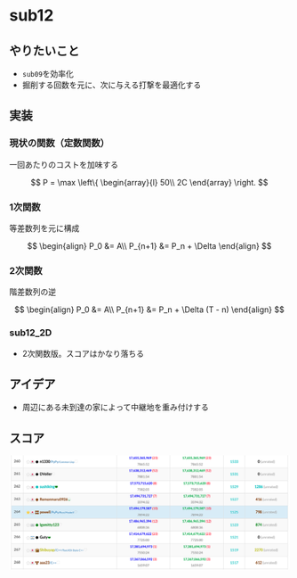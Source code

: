 # sub12

## やりたいこと
- `sub09`を効率化
- 掘削する回数を元に、次に与える打撃を最適化する

## 実装
### 現状の関数（定数関数）
一回あたりのコストを加味する

$$
P = \max
\left\{
\begin{array}{l}
  50\\
  2C
\end{array}
\right.
$$

### 1次関数
等差数列を元に構成

$$
\begin{align}
    P_0 &= A\\
    P_{n+1} &= P_n + \Delta
\end{align}
$$

### 2次関数
階差数列の逆

$$
\begin{align}
    P_0 &= A\\
    P_{n+1} &= P_n + \Delta (T - n)
\end{align}
$$

### sub12_2D
- 2次関数版。スコアはかなり落ちる


## アイデア
- 周辺にある未到達の家によって中継地を重み付けする

## スコア
![](images/sub12.png)
